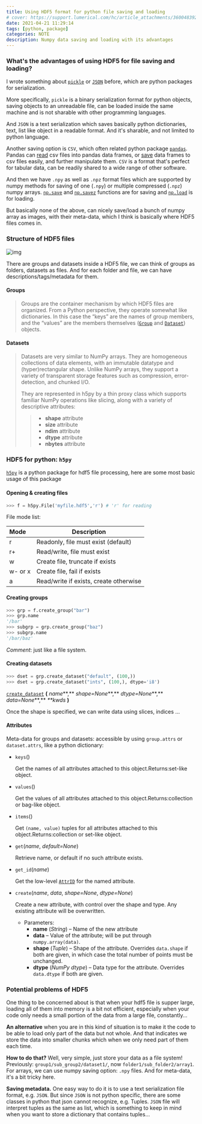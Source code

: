 ```yaml
---
title: Using HDF5 format for python file saving and loading
# cover: https://support.lumerical.com/hc/article_attachments/360048392634/HDF%20logo.png
date: 2021-04-21 11:29:14
tags: [python, package]
categories: NOTE
description: Numpy data saving and loading with its advantages
---
```


### What's the advantages of using HDF5 for file saving and loading?

I wrote something about [`pickle`](https://docs.python.org/3/library/pickle.html#module-pickle) or [`JSON`](https://docs.python.org/3/library/json.html) before, which are python packages for serialization. 

More specifically, `pickle` is a binary serialization format for python objects, saving objects to an unreadable file, can be loaded inside the same machine and is not sharable with other programming languages.

And `JSON` is a text serialization which saves basically python dictionaries, text, list like object in a readable format. And it's sharable, and not limited to python language.

Another saving option is `CSV`, which often related python package [`pandas`](https://pandas.pydata.org/). Pandas can [read](https://pandas.pydata.org/docs/reference/api/pandas.read_csv.html) csv files into pandas data frames, or [save](https://pandas.pydata.org/docs/reference/api/pandas.DataFrame.to_csv.html) data frames to csv files easily, and further manipulate them. `CSV` is a format that's perfect for tabular data, can be readily shared to a wide range of other software.

And then we have `.npy` as well as `.npz` format files which are supported by numpy methods for saving of one (`.npy`) or multiple compressed (`.npz`) numpy arrays. [`np.save`](https://numpy.org/doc/stable/reference/generated/numpy.save.html#numpy.save) and [`np.savez`](https://numpy.org/doc/stable/reference/generated/numpy.savez.html) functions are for saving and [`np.load`](https://numpy.org/doc/stable/reference/generated/numpy.load.html#numpy.load) is for loading.

But basically none of the above, can nicely save/load a bunch of numpy array as images, with their meta-data, which I think is basically where HDF5 files comes in.

### Structure of HDF5 files

![img](https://www.lijunzhu.info/img/post/hdf5_structure.jpg)

There are groups and datasets inside a HDF5 file, we can think of groups as folders, datasets as files. And for each folder and file, we can have descriptions/tags/metadata for them.

#### Groups

> Groups are the container mechanism by which HDF5 files are organized. From a Python perspective, they operate somewhat like dictionaries. In this case the “keys” are the names of group members, and the “values” are the members themselves ([`Group`](https://docs.h5py.org/en/stable/high/group.html#h5py.Group) and [`Dataset`](https://docs.h5py.org/en/stable/high/dataset.html#h5py.Dataset)) objects.

#### Datasets

> Datasets are very similar to NumPy arrays. They are homogeneous collections of data elements, with an immutable datatype and (hyper)rectangular shape. Unlike NumPy arrays, they support a variety of transparent storage features such as compression, error-detection, and chunked I/O.
> 
> They are represented in h5py by a thin proxy class which supports familiar NumPy operations like slicing, along with a variety of descriptive attributes:
> 
> > - **shape** attribute
> > - **size** attribute
> > - **ndim** attribute
> > - **dtype** attribute
> > - **nbytes** attribute

### HDF5 for python: `h5py`

[`h5py`](https://docs.h5py.org/en/stable/index.html)  is a python package for hdf5 file processing, here are some most basic usage of this package

#### Opening & creating files

```python
>>> f = h5py.File('myfile.hdf5','r') # 'r' for reading
```

File mode list:

| Mode    | Description                            |
|:------- | -------------------------------------- |
| r       | Readonly, file must exist (default)    |
| r+      | Read/write, file must exist            |
| w       | Create file, truncate if exists        |
| w- or x | Create file, fail if exists            |
| a       | Read/write if exists, create otherwise |

#### Creating groups

```python
>>> grp = f.create_group("bar")
>>> grp.name
'/bar'
>>> subgrp = grp.create_group("baz")
>>> subgrp.name
'/bar/baz'
```

*Comment*: just like a file system.

#### Creating datasets

```python
>>> dset = grp.create_dataset("default", (100,))
>>> dset = grp.create_dataset("ints", (100,), dtype='i8')
```

[`create_dataset`](https://docs.h5py.org/en/stable/high/group.html#h5py.Group.create_dataset) **(** *name***,** *shape=None***,** *dtype=None***,** *data=None***,** *\*\*kwds* **)**

Once the shape is specified, we can write data using slices, indices ...

#### Attributes

Meta-data for groups and datasets: accessible by using `group.attrs` or `dataset.attrs`, like a python dictionary: 

- `keys`()
  
  Get the names of all attributes attached to this object.Returns:set-like object.

- `values`()
  
  Get the values of all attributes attached to this object.Returns:collection or bag-like object.

- `items`()
  
  Get `(name, value)` tuples for all attributes attached to this object.Returns:collection or set-like object.

- `get`(*name*, *default=None*)
  
  Retrieve name, or default if no such attribute exists.

- `get_id`(*name*)
  
  Get the low-level [`AttrID`](https://api.h5py.org/h5a.html#h5py.h5a.AttrID) for the named attribute.

- `create`(*name*, *data*, *shape=None*, *dtype=None*)
  
  Create a new attribute, with control over the shape and type. Any existing attribute will be overwritten.
  
  - Parameters: 
    - **name** (*String*) – Name of the new attribute 
    - **data** – Value of the attribute; will be put through `numpy.array(data)`.
    - **shape** (*Tuple*) – Shape of the attribute. Overrides `data.shape` if both are given, in which case the total number of points must be unchanged.
    - **dtype** (*NumPy dtype*) – Data type for the attribute. Overrides `data.dtype` if both are given.

### Potential problems of HDF5

One thing to be concerned about is that when your hdf5 file is supper large, loading all of them into memory is a bit not efficient, especially when your code only needs a small portion of the data from a large file, constantly...

**An alternative** when you are in this kind of situation is to make it the code to be able to load only part of the data but not whole. And that indicates we store the data into smaller chunks which when we only need part of them each time.

**How to do that?** Well, very simple, just store your data as a file system! Previously: `group1/sub_group2/dataset1/`, now `folder1/sub_folder2/array1`. For arrays, we can use numpy saving option: `.npy` files. And for meta-data, it's a bit tricky here.

**Saving metadata.** One easy way to do it is to use a text serialization file format, e.g. `JSON`. But since `JSON` is not python specific, there are some classes in python that json cannot recognize, e.g. Tuples. `JSON` file will interpret tuples as the same as list, which is something to keep in mind when you want to store a dictionary that contains tuples... 